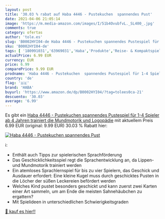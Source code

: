 ```yaml
---
layout: post
title: '30.03 % rabat auf Haba 4446 - Pustekuchen  spannendes Pust'
date: 2021-04-06 21:05:14
image: 'https://m.media-amazon.com/images/I/51b4OvubfvL._SL400_.jpg'
comments: true
category: ofertas
author: 'tole.es'
slug: 'B0002HYI04-de Haba 4446 - Pustekuchen spannendes Pustespiel für 1-4...'
sku: 'B0002HYI04-de'
tags: [ '180991031','63969031','Haba','Produkte','Reise- & Kompaktspiele','Spiele','Spielzeug','haba', ]
actualPrice: 6.99 EUR
currency: EUR
price: 6.99
comparePrice: 9.99 EUR
prodname: 'Haba 4446 - Pustekuchen  spannendes Pustespiel für 1-4 Spieler ab 4 Jahren  trainiert die Mundmotorik und Logopädie'
country: 'de'
flag: '🇩🇪'
brand: 'HABA'
buyurl: 'https://www.amazon.de/dp/B0002HYI04/?tag=tolees0ca-21'
descuento: '30.03'
average: '6.99'
---
```


Es gibt ein [Haba 4446 - Pustekuchen  spannendes Pustespiel für 1-4 Spieler ab 4 Jahren  trainiert die Mundmotorik und Logopädie](https://www.amazon.de/dp/B0002HYI04/?tag=tolees0ca-21) mit aktuellem Preis 6.99 EUR (original: 9.99 EUR) 30.03 % Rabatt hier:

[![Haba 4446 - Pustekuchen  spannendes Pust](https://m.media-amazon.com/images/I/51b4OvubfvL._SL400_.jpg)](https://www.amazon.de/dp/B0002HYI04/?tag=tolees0ca-21)

ℹ️:

- Enthält auch Tipps zur spielerischen Sprachförderung
- Das Geschicklichkeitsspiel regt die Sprachentwicklung an, da Lippen- und Mundmotorik trainiert werden
- Ein atemloses Sprachlernspiel für bis zu vier Spielern, das Geschick und Ausdauer erfordert: Eine kleine Kugel muss durch geschicktes Pusten in die Löcher der süßen Leckereien befördert werden
- Welches Kind pustet besonders geschickt und kann zuerst zwei Karten einer Art sammeln, um am Ende die meisten Sahnehäubchen zu ergattern?
- Mit Spielideen in unterschiedlichen Schwierigkeitsgraden

[🛒 kauf es hier!!](https://www.amazon.de/dp/B0002HYI04/?tag=tolees0ca-21)
